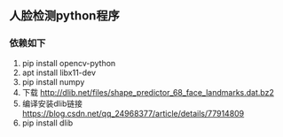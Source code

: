 ## 人脸检测python程序
### 依赖如下
1. pip install opencv-python
2. apt install libx11-dev
3. pip install numpy
4. 下载 http://dlib.net/files/shape_predictor_68_face_landmarks.dat.bz2
5. 编译安装dlib链接 https://blog.csdn.net/qq_24968377/article/details/77914809
6. pip install dlib
